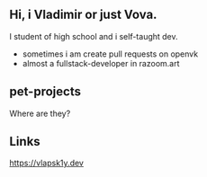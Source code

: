 ## Hi, i Vladimir or just Vova.

I student of high school and i self-taught dev.

- sometimes i am create pull requests on openvk
- almost a fullstack-developer in razoom.art

## pet-projects
Where are they?

## Links
https://vlapsk1y.dev
